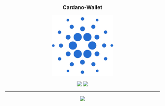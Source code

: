 <p align="center">
  <big><strong>Cardano-Wallet</strong></big>
</p>

<p align="center">
  <img width="200" src=".github/images/cardano-logo.png"/>
</p>

<p align="center">
  <!-- We will need to decide on that soon enough <img src="https://img.shields.io/badge/version-x.x.x-ff69b4.svg?style=for-the-badge" /> -->
  <a href="https://travis-ci.org/input-output-hk/cardano-wallet"><img src="https://img.shields.io/travis/input-output-hk/cardano-wallet.svg?style=for-the-badge" /></a>
  <a href="https://coveralls.io/github/input-output-hk/cardano-wallet"><img src="https://img.shields.io/coveralls/github/input-output-hk/cardano-wallet.svg?style=for-the-badge" /></a>
</p>

<hr/>

<p align="center">
  <a href="https://github.com/input-output-hk/cardano-wallet/blob/master/LICENSE"><img src="https://img.shields.io/github/license/input-output-hk/cardano-wallet.svg?style=for-the-badge" /></a>
</p>
